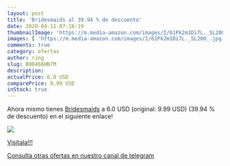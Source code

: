 ```yaml
---
layout: post
title: 'Bridesmaids al 39.94 % de descuento'
date: 2020-04-11 07:16:19
thumbnailImage: 'https://m.media-amazon.com/images/I/61Pk2m1Di7L._SL200_.jpg'
images: [ 'https://m.media-amazon.com/images/I/61Pk2m1Di7L._SL200_.jpg' ]
comments: true
category: ofertas
author: ring
slug: B00466HN7M
description:
actualPrice: 6.0 USD
comparePrice: 9.99 USD
inStock: true
---
```


Ahora mismo tienes [Bridesmaids](https://www.amazon.com/dp/B00466HN7M/?tag=redken08-20) a 6.0 USD (original: 9.99 USD) (39.94 %  de descuento) en el siguiente enlace!

[![](https://m.media-amazon.com/images/I/61Pk2m1Di7L._SL200_.jpg)](https://www.amazon.com/dp/B00466HN7M/?tag=redken08-20)

[Visítala!!!](https://www.amazon.com/dp/B00466HN7M/?tag=redken08-20)

[Consulta otras ofertas en nuestro canal de telegram](https://t.me/s/ofertas25)
